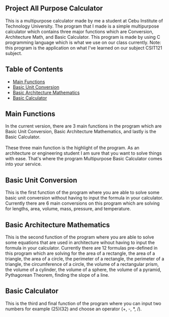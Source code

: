## Project All Purpose Calculator

This is a multipurpose calculator made by me a student at Cebu Institute of Technology University. The program that I made is a simple multipurpose calculator which contains three major functions which are Conversion, Architecture Math, and Basic Calculator. This program is made by using C programming language which is what we use on our class currently. Note: this program is the application on what I've learned on our subject CSIT121 subject.

## Table of Contents

- [Main Functions](#main-functions)
- [Basic Unit Conversion](#basic-unit-conversion)
- [Basic Architecture Mathematics](#basic-architecture-mathematics)
- [Basic Calculator](#basic-calculator)

## Main Functions

In the current version, there are 3 main functions in the program which are Basic Unit Conversion, Basic Architecture Mathematics, and lastly is the Basic Calculator.<br><br>
These three main function is the highlight of the program. As an architecture or engineering student I am sure that you want to solve things with ease. That's where the program Multipurpose Basic Calculator comes into your service.

## Basic Unit Conversion

This is the first function of the program where you are able to solve some basic unit conversion without having to input the formula in your calculator. Currently there are 6 main conversions on this program which are solving for lengths, area, volume, mass, pressure, and temperature.

## Basic Architecture Mathematics

This is the second function of the program where you are able to solve some equations that are used in architecture wihout having to input the formula in your calculator. Currently there are 12 formulas pre-defined in this program which are solving for the area of a rectangle, the area of a triangle, the area of a circle, the perimeter of a rectangle, the perimeter of a triangle, the circumference of a circle, the volume of a rectangular prism, the volume of a cylinder, the volume of a sphere, the volume of a pyramid, Pythagorean Theorem, finding the slope of a line.

## Basic Calculator

This is the third and final function of the program where you can input two numbers for example (25)(32) and choose an operator (+, -, \*, /).
